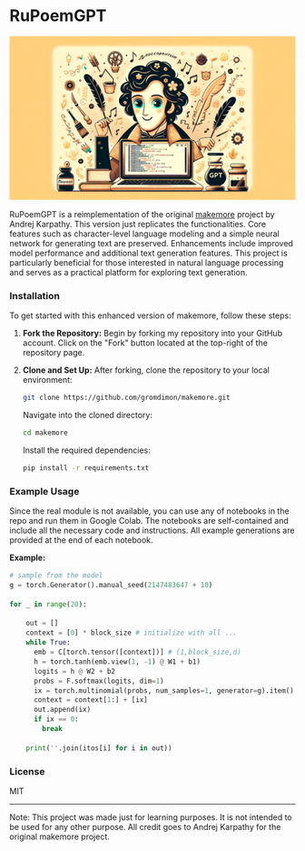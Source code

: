 # RuPoemGPT

![header](header.png)

RuPoemGPT is a reimplementation of the original [makemore](https://github.com/karpathy/makemore) project by Andrej Karpathy. This version just replicates the functionalities. Core features such as character-level language modeling and a simple neural network for generating text are preserved. Enhancements include improved model performance and additional text generation features. This project is particularly beneficial for those interested in natural language processing and serves as a practical platform for exploring text generation.

### Installation

To get started with this enhanced version of makemore, follow these steps:

1. **Fork the Repository:** Begin by forking my repository into your GitHub account. Click on the "Fork" button located at the top-right of the repository page.

2. **Clone and Set Up:** After forking, clone the repository to your local environment:

   ```bash
   git clone https://github.com/gromdimon/makemore.git
   ```

   Navigate into the cloned directory:

   ```bash
   cd makemore
   ```

   Install the required dependencies:

   ```bash
   pip install -r requirements.txt
   ```

### Example Usage

Since the real module is not available, you can use any of notebooks in the repo and run them in Google Colab. The notebooks are self-contained and include all the necessary code and instructions. All example generations are provided at the end of each notebook.

**Example:**

```python
# sample from the model
g = torch.Generator().manual_seed(2147483647 + 10)

for _ in range(20):
    
    out = []
    context = [0] * block_size # initialize with all ...
    while True:
      emb = C[torch.tensor([context])] # (1,block_size,d)
      h = torch.tanh(emb.view(1, -1) @ W1 + b1)
      logits = h @ W2 + b2
      probs = F.softmax(logits, dim=1)
      ix = torch.multinomial(probs, num_samples=1, generator=g).item()
      context = context[1:] + [ix]
      out.append(ix)
      if ix == 0:
        break
    
    print(''.join(itos[i] for i in out))
```

### License

MIT

---

Note: This project was made just for learning purposes. It is not intended to be used for any other purpose. All credit goes to Andrej Karpathy for the original makemore project.